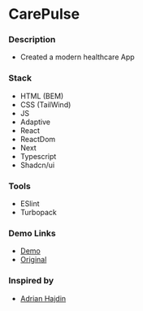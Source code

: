 # CarePulse

### Description

- Created a modern healthcare App

### Stack

- HTML (BEM)
- CSS (TailWind)
- JS
- Adaptive
- React
- ReactDom
- Next
- Typescript
- Shadcn/ui

### Tools

- ESlint
- Turbopack

### Demo Links
- [Demo](https://AndriiZakharenko.github.io/carepulse/)
- [Original](https://resource.jsmastery.pro/healthcare-design)

### Inspired by 
- [Adrian Hajdin](https://github.com/adrianhajdin)
